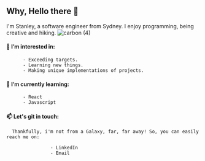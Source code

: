 ## Why, Hello there 👋

I'm Stanley, a software engineer from Sydney. I enjoy programming, being creative and hiking. 
![carbon (4)](https://user-images.githubusercontent.com/119549394/209656693-8f0fc1ca-90e7-40a9-8134-36ce9191f94d.png)

#### 👀 I’m interested in: 

          - Exceeding targets.
          - Learning new things.
          - Making unique implementations of projects. 
          
#### 🌱 I’m currently learning:

          - React
          - Javascript
          
#### 📫 Let's git in touch:

      Thankfully, i'm not from a Galaxy, far, far away! So, you can easily reach me on:
      
                    - LinkedIn
                    - Email

<!---
StanleyY7/StanleyY7 is a ✨ special ✨ repository because its `README.md` (this file) appears on your GitHub profile.
You can click the Preview link to take a look at your changes.
--->
